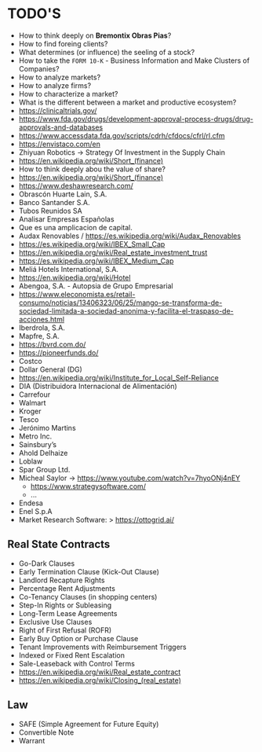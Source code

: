 # TODO'S

- How to think deeply on **Bremontix Obras Pias**?
- How to find foreing clients?
- What determines (or influence) the seeling of a stock?
- How to take the `FORM 10-K` - Business Information and Make Clusters of Companies?
- How to analyze markets?
- How to analyze firms?
- How to characterize a market?
- What is the different between a market and productive ecosystem?
- https://clinicaltrials.gov/
- https://www.fda.gov/drugs/development-approval-process-drugs/drug-approvals-and-databases
- https://www.accessdata.fda.gov/scripts/cdrh/cfdocs/cfrl/rl.cfm
- https://envistaco.com/en
- Zhiyuan Robotics -> Strategy Of Investment in the Supply Chain
- https://en.wikipedia.org/wiki/Short_(finance)
- How to think deeply abou the value of share?
- https://en.wikipedia.org/wiki/Short_(finance)
- https://www.deshawresearch.com/
- Obrascón Huarte Lain, S.A.
- Banco Santander S.A.
- Tubos Reunidos SA
- Analisar Empresas Españolas
- Que es una amplicacion de capital.
- Audax Renovables / https://es.wikipedia.org/wiki/Audax_Renovables
- https://es.wikipedia.org/wiki/IBEX_Small_Cap
- https://en.wikipedia.org/wiki/Real_estate_investment_trust
- https://es.wikipedia.org/wiki/IBEX_Medium_Cap
- Meliá Hotels International, S.A.
- https://en.wikipedia.org/wiki/Hotel
- Abengoa, S.A. - Autopsia de Grupo Empresarial
- https://www.eleconomista.es/retail-consumo/noticias/13406323/06/25/mango-se-transforma-de-sociedad-limitada-a-sociedad-anonima-y-facilita-el-traspaso-de-acciones.html
- Iberdrola, S.A.
- Mapfre, S.A.
- https://bvrd.com.do/
- https://pioneerfunds.do/
- Costco
- Dollar General (DG)
- https://en.wikipedia.org/wiki/Institute_for_Local_Self-Reliance
- DIA (Distribuidora Internacional de Alimentación)
- Carrefour
- Walmart
- Kroger
- Tesco
- Jerónimo Martins
- Metro Inc.
- Sainsbury’s
- Ahold Delhaize
- Loblaw
- Spar Group Ltd.
- Micheal Saylor -> https://www.youtube.com/watch?v=7hyoONj4nEY
   - https://www.strategysoftware.com/
   - ...
- Endesa
- Enel S.p.A
- Market Research Software: > https://ottogrid.ai/

## Real State Contracts

- Go-Dark Clauses
- Early Termination Clause (Kick-Out Clause)
- Landlord Recapture Rights
- Percentage Rent Adjustments
- Co-Tenancy Clauses (in shopping centers)
- Step-In Rights or Subleasing
- Long-Term Lease Agreements
- Exclusive Use Clauses
- Right of First Refusal (ROFR)
- Early Buy Option or Purchase Clause
- Tenant Improvements with Reimbursement Triggers
- Indexed or Fixed Rent Escalation
- Sale-Leaseback with Control Terms
- https://en.wikipedia.org/wiki/Real_estate_contract
- https://en.wikipedia.org/wiki/Closing_(real_estate)

## Law

- SAFE (Simple Agreement for Future Equity)
- Convertible Note
- Warrant
   
